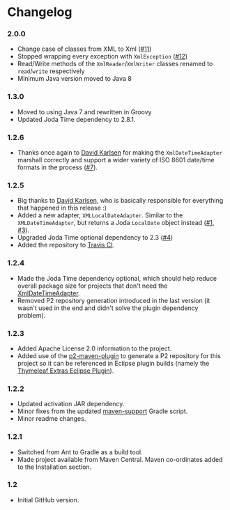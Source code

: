 
Changelog
=========

### 2.0.0
 - Change case of classes from XML to Xml
   ([#11](https://github.com/ultraq/jaxb-utilities/issues/11))
 - Stopped wrapping every exception with `XmlException`
   ([#12](https://github.com/ultraq/jaxb-utilities/issues/12))
 - Read/Write methods of the `XmlReader`/`XmlWriter` classes renamed to `read`/`write`
   respectively
 - Minimum Java version moved to Java 8

### 1.3.0
 - Moved to using Java 7 and rewritten in Groovy
 - Updated Joda Time dependency to 2.8.1.

### 1.2.6
 - Thanks once again to [David Karlsen](https://github.com/davidkarlsen) for
   making the `XmlDateTimeAdapter` marshall correctly and support a wider
   variety of ISO 8601 date/time formats in the process ([#7](https://github.com/ultraq/jaxb-utilities/pull/7)).

### 1.2.5
 - Big thanks to [David Karlsen](https://github.com/davidkarlsen), who is
   basically responsible for everything that happened in this release :)
 - Added a new adapter, `XMLLocalDateAdapter`.  Similar to the `XMLDateTimeAdapter`,
   but returns a Joda `LocalDate` object instead ([#1](https://github.com/ultraq/jaxb-utilities/issues/1),
   [#3](https://github.com/ultraq/jaxb-utilities/issues/3)).
 - Upgraded Joda Time optional dependency to 2.3 ([#4](https://github.com/ultraq/jaxb-utilities/issues/4))
 - Added the repository to [Travis CI](https://travis-ci.org/ultraq/jaxb-utilities).

### 1.2.4
 - Made the Joda Time dependency optional, which should help reduce overall
   package size for projects that don't need the [XmlDateTimeAdapter](#xmldatetimeadapter).
 - Removed P2 repository generation introduced in the last version (it wasn't
   used in the end and didn't solve the plugin dependency problem).

### 1.2.3
 - Added Apache License 2.0 information to the project.
 - Added use of the [p2-maven-plugin](https://github.com/reficio/p2-maven-plugin)
   to generate a P2 repository for this project so it can be referenced in
   Eclipse plugin builds (namely the [Thymeleaf Extras Eclipse Plugin](https://github.com/thymeleaf/thymeleaf-extras-eclipse-plugin)).

### 1.2.2
 - Updated activation JAR dependency.
 - Minor fixes from the updated [maven-support](https://github.com/ultraq/gradle-support)
   Gradle script.
 - Minor readme changes.

### 1.2.1
 - Switched from Ant to Gradle as a build tool.
 - Made project available from Maven Central.  Maven co-ordinates added to the
   Installation section.

### 1.2
 - Initial GitHub version.
